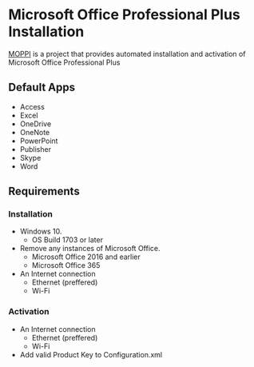 # Microsoft Office Professional Plus Installation
[MOPPI](https://github.com/nyhtml/MOPPI/) is a project that provides automated installation and activation of Microsoft Office Professional Plus

## Default Apps
* Access
* Excel
* OneDrive
* OneNote
* PowerPoint
* Publisher
* Skype
* Word

## Requirements
### Installation
* Windows 10.
  * OS Build 1703 or later
* Remove any instances of Microsoft Office.
  * Microsoft Office 2016 and earlier
  * Microsoft Office 365
* An Internet connection
  * Ethernet (preffered)
  * Wi-Fi
### Activation
* An Internet connection
  * Ethernet (preffered)
  * Wi-Fi
* Add valid Product Key to Configuration.xml
